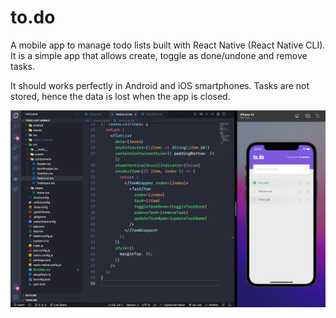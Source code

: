# to.do

A mobile app to manage todo lists built with React Native (React Native CLI). It is a simple app that allows create, toggle as done/undone and remove tasks.

It should works perfectly in Android and iOS smartphones. Tasks are not stored, hence the data is lost when the app is closed.

![to.do screenshot](./assets/to.do.png)
